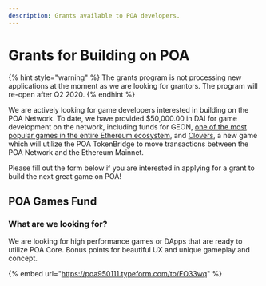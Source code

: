```yaml
---
description: Grants available to POA developers.
---
```


# Grants for Building on POA

{% hint style="warning" %}
The grants program is not processing new applications at the moment as we are looking for grantors. The program will re-open after Q2 2020.
{% endhint %}

We are actively looking for game developers interested in building on the POA Network. To date, we have provided $50,000.00 in DAI for game development on the network, including funds for GEON, [one of the most popular games in the entire Ethereum ecosystem](https://www.stateofthedapps.com/rankings/category/games), and [Clovers](https://clovers.network/), a new game which will utilize the POA TokenBridge to move transactions between the POA Network and the Ethereum Mainnet.

Please fill out the form below if you are interested in applying for a grant to build the next great game on POA! 

## POA Games Fund

### What are we looking for?

We are looking for high performance games or DApps that are ready to utilize POA Core. Bonus points for beautiful UX and unique gameplay and concept.

{% embed url="https://poa950111.typeform.com/to/FO33wq" %}



